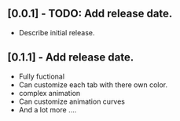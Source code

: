 ## [0.0.1] - TODO: Add release date.

* Describe initial release.

## [0.1.1] - Add release date.
* Fully fuctional
* Can customize each tab with there own color.
* complex animation
* Can customize animation curves 
* And a lot more ....
